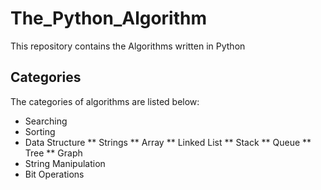 # The_Python_Algorithm
This repository contains the Algorithms written in Python

## Categories
The categories of algorithms are listed below:
* Searching
* Sorting
* Data Structure
** Strings
** Array
** Linked List
** Stack
** Queue
** Tree
** Graph
* String Manipulation
* Bit Operations
